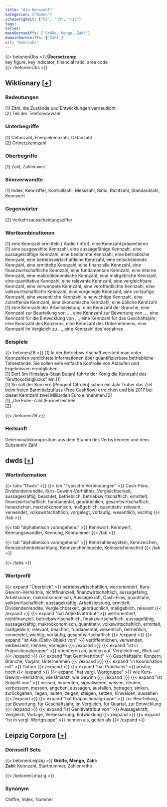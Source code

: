 ```yaml
---
title: "die Kennzahl"
kategorien: ["Nomen"]
schwierigkeit: ["k2", "h3", "r15"]
tags:
series:
mainDornseiffs: ['Größe, Menge, Zahl']
domainDornseiffs: ['Zahl']
url: "Kennzahl"
---
```


{{< betonenÜbs >}}
**Übersetzung:**  
key figure, key indicator, financial ratio, area code  
{{< /betonenÜbs >}}

## Wiktionary [[+](https://de.wiktionary.org/wiki/Kennzahl)]

### Bedeutungen
[1] Zahl, die Zustände und Entwicklungen verdeutlicht  
[2] Teil der Telefonvorwahl  

### Unterbegriffe
[1] Cetanzahl, Energiekennzahl, Oktanzahl  
[2] Ortnetzkennzahl  

### Oberbegriffe
[1] Zahl, Zahlenwert  

### Sinnverwandte
[1] Index, Kennziffer, Kontrollzahl, Messzahl, Ratio, Richtzahl, Standardzahl, Kennwert  

### Gegenwörter
[2] Verkehrsausscheidungsziffer  

### Wortkombinationen
[1] eine Kennzahl ermitteln ( Audio (Info)), eine Kennzahl präsentieren  
[1] eine ausgewählte Kennzahl, eine aussagefähige Kennzahl, eine aussagekräftige Kennzahl, eine bestimmte Kennzahl, eine betriebliche Kennzahl, eine betriebswirtschaftliche Kennzahl, eine entscheidende Kennzahl, eine ermittelte Kennzahl, eine finanzielle Kennzahl, eine finanzwirtschaftliche Kennzahl, eine fundamentale Kennzahl, eine interne Kennzahl, eine makroökonomische Kennzahl, eine maßgebliche Kennzahl, eine quantitative Kennzahl, eine relevante Kennzahl, eine vergleichbare Kennzahl, eine verwendete Kennzahl, eine veröffentlichte Kennzahl, eine volkswirtschaftliche Kennzahl, eine vorgelegte Kennzahl, eine vorläufige Kennzahl, eine wesentliche Kennzahl, eine wichtige Kennzahl, eine zutreffende Kennzahl, eine ökonomische Kennzahl, eine übliche Kennzahl  
[1] eine Kennzahl der Arbeitsleistung, eine Kennzahl der Branche, eine Kennzahl zur Beurteilung von …, eine Kennzahl zur Bewertung von …, eine Kennzahl für die Entwicklung von …, eine Kennzahl für das Geschäftsjahr, eine Kennzahl des Konzerns, eine Kennzahl des Unternehmens, eine Kennzahl im Vergleich zu …, eine Kennzahl des Vorjahres  

### Beispiele
{{< betonenZB >}}
[1] In der Betriebswirtschaft versteht man unter Kennzahlen verdichtete Informationen über quantifizierbare betriebliche Tatbestände. Sie sollen eine einfache Kontrolle von Abläufen und Ergebnissen ermöglichen.  
[1] Dort [im Himalaya-Staat Butan] führte der König die Kennzahl des "Bruttosozialglücks" ein.[1]  
[1] So soll der Konzern [Peugeot Citroën] schon ein Jahr früher das Ziel beim freien Barmittelzufluss (Free Cashflow) erreichen und bis 2017 bei dieser Kennzahl zwei Milliarden Euro einnehmen.[2]  
[1] „Die Euler-Zahl (Formelzeichen:   
[2]  

{{< /betonenZB >}}
### Herkunft
Determinativkompositum aus dem Stamm des Verbs kennen und dem Substantiv Zahl  



## dwds [[+](https://www.dwds.de/wb/Kennzahl)]

### Wortinformation
{{< tabs "Dwds" >}}
{{< tab "Typische Verbindungen" >}}
Cash-Flow, Dividendenrendite, Kurs-Gewinn-Verhältnis, Vergleichbarkeit, aussagekräftig, beachtet, betrieblich, betriebswirtschaftlich, ermittelt, finanzwirtschaftlich, fundamental, gebräuchlich, gesamtwirtschaftlich, heranziehen, makroökonomisch, maßgeblich, quantitativ, relevant, verwendet, volkswirtschaftlich, vorgelegt, vorläufig, wesentlich, wichtig
{{< /tab >}}

{{< tab "alphabetisch vorangehend" >}}
Kennwort, Kennwert, Kennungswandler, Kennung, Kennummer
{{< /tab >}}

{{< tab "alphabetisch vorangehend" >}}
Kennzahlensystem, Kennzeichen, Kennzeichenbeleuchtung, Kennzeichenleuchte, Kennzeichenschild
{{< /tab >}}

{{< /tabs >}}

### Wortprofil
{{< expand "Überblick" >}} betriebswirtschaftlich, wertorientiert, Kurs-Gewinn-Verhältnis, nichtfinanziell, finanzwirtschaftlich, aussagefähig, Arbeitsnorm, makroökonomisch, Aussagekraft, Cash-Flow, quantitativ, volkswirtschaftlich, aussagekräftig, Arbeitsleistung, ermittelt, Dividendenrendite, Vergleichbarkeit, gebräuchlich, maßgeblich, relevant {{< /expand >}}
{{< expand "hat Adjektivattribut" >}} wertorientiert, nichtfinanziell, betriebswirtschaftlich, finanzwirtschaftlich, aussagefähig, aussagekräftig, makroökonomisch, quantitativ, volkswirtschaftlich, ermittelt, maßgeblich, relevant, beachtet, fundamental, wesentlich, betrieblich, verwendet, wichtig, vorläufig, gesamtwirtschaftlich {{< /expand >}}
{{< expand "ist Akk./Dativ-Objekt von" >}} veröffentlichen, verwenden, verbessern, nennen, vorlegen {{< /expand >}}
{{< expand "ist in Präpositionalgruppe" >}} orientieren an, achten auf, Vergleich mit, Blick auf {{< /expand >}}
{{< expand "hat Genitivattribut" >}} Geschäftsjahr, Konzern, Branche, Vorjahr, Unternehmen {{< /expand >}}
{{< expand "in Koordination mit" >}} Datum {{< /expand >}}
{{< expand "hat Prädikativ" >}} positiv, hoch {{< /expand >}}
{{< expand "hat vergl. Wortgruppe" >}} wie Kurs-Gewinn-Verhältnis, wie Umsatz, wie Gewinn {{< /expand >}}
{{< expand "ist Subjekt von" >}} missen, hindeuten, signalisieren, weisen, deuten, verbessern, messen, angeben, aussagen, ausfallen, betragen, sinken, zurückgehen, liegen, lauten, zeigen, steigen, setzen, hinweisen, aussehen {{< /expand >}}
{{< expand "hat Präpositionalgruppe" >}} zur Beurteilung, zur Bewertung, für Geschäftsjahr, im Vergleich, für Quartal, zur Entwicklung {{< /expand >}}
{{< expand "ist Genitivattribut von" >}} Aussagekraft, Vergleich, Vorlage, Verbesserung, Entwicklung {{< /expand >}}
{{< expand "ist in vergl. Wortgruppe" >}} nennen als, gelten als {{< /expand >}}

## Leipzig Corpora [[+](https://corpora.uni-leipzig.de/en/res?word=Kennzahl&corpusId=deu_newscrawl-public_2018)]

### Dornseiff Sets
{{< betonenLeipzig >}}
**Größe, Menge, Zahl:**  
**Zahl:** Kennzahl, Startnummer, Zahlenreihe  

{{< /betonenLeipzig >}}

### Synonym
Chiffre, Index, Nummer


